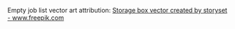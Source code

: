 Empty job list vector art attribution:
<a href="https://www.freepik.com/vectors/storage-box">Storage box vector created by storyset - www.freepik.com</a>